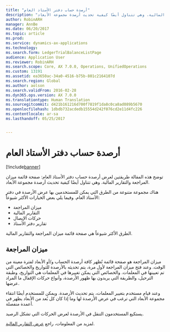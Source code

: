 ```yaml
---
title: "أرصدة حساب دفتر الأستاذ العام"
description: "توضح هذه المقالة طريقتين لعرض أرصدة حساب دفتر الأستاذ العام: صفحة قائمة ميزان المراجعة والتقارير المالية. وهي تتناول أيضًا كيفية تحديث أرصدة مجموعة الأبعاد‬."
author: RobinARH
manager: AnnBe
ms.date: 06/20/2017
ms.topic: article
ms.prod: 
ms.service: dynamics-ax-applications
ms.technology: 
ms.search.form: LedgerTrialBalanceListPage
audience: Application User
ms.reviewer: RobinARH
ms.search.scope: Core, AX 7.0.0, Operations, UnifiedOperations
ms.custom: 13191
ms.assetid: ea3650ac-34a0-4516-b75b-801c2164107d
ms.search.region: Global
ms.author: aolson
ms.search.validFrom: 2016-02-28
ms.dyn365.ops.version: AX 7.0.0
ms.translationtype: Human Translation
ms.sourcegitcommit: d421b161216d700f7819f1da8c0ca8ad089b5670
ms.openlocfilehash: 1dbdb732acdedb15554d242f076cd2e11d4fc226
ms.contentlocale: ar-sa
ms.lasthandoff: 05/25/2017


---
```


# <a name="general-ledger-account-balances"></a>أرصدة حساب دفتر الأستاذ العام

[!include[banner](../includes/banner.md)]


توضح هذه المقالة طريقتين لعرض أرصدة حساب دفتر الأستاذ العام: صفحة قائمة ميزان المراجعة والتقارير المالية. وهي تتناول أيضًا كيفية تحديث أرصدة مجموعة الأبعاد‬.

هناك مجموعة متنوعة من الطرق التي يمكن للمستخدمين بها عرض الأرصدة في دفتر الأستاذ العام. وفيما يلي بعض الخيارات الأكثر شيوعاً:

-   ميزان المراجعة
-   التقارير المالية
-   حركات الإيصال
-   تقارير دفتر الأستاذ

الطرق الأكثر شيوعاً هي صفحة قائمة ميزان المراجعة والتقارير المالية.

## <a name="trial-balance"></a>ميزان المراجعة
ميزان المراجعة هو صفحة قائمة تُظهر كافة أرصدة الحساب و/أو الأبعاد لفترة معينة من الوقت. وعند فتح ميزان المراجعة لأول مرة، يتم تحديثه بالأرصدة للتواريخ والخصائص التي تم تعيينها في المعلمات. والخصائص التي يمكن تغييرها في المعلمات هي التواريخ، وطبقة الترحيل، والطريقة التي يريدون بها ظهور الأرصدة، وأنواع حركات الإقفال ما المراد عرضها. 

وعند قيام مستخدم بتغيير المعلمات، يتم تحديث الأرصدة. ويمكن للمستخدم أيضًا انتقاء مجموعة الأبعاد التي ترغب في عرض الأرصدة لها وما إذا كان كل بُعد من الأبعاد يظهر في أعمدة منفصلة. 

يستكيع المستخدمون التنقل في الأرصدة لعرض الحركات التي تشكل الرصيد.    

لمزيد من المعلومات، راجع [عرض التقارير المالية‬](view-financial-reports.md).




